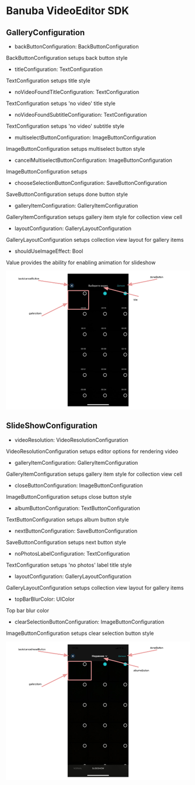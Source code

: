 # Banuba VideoEditor SDK
## GalleryConfiguration

- backButtonConfiguration: BackButtonConfiguration

BackButtonConfiguration setups back button style

- titleConfiguration: TextConfiguration

TextConfiguration setups title style

- noVideoFoundTitleConfiguration: TextConfiguration

TextConfiguration setups 'no video' title style

- noVideoFoundSubtitleConfiguration: TextConfiguration

TextConfiguration setups 'no video' subtitle style

- multiselectButtonConfiguration: ImageButtonConfiguration

ImageButtonConfiguration setups multiselect button style

- cancelMultiselectButtonConfiguration: ImageButtonConfiguration

ImageButtonConfiguration setups

- chooseSelectionButtonConfiguration: SaveButtonConfiguration

SaveButtonConfiguration setups done button style

- galleryItemConfiguration: GalleryItemConfiguration

GalleryItemConfiguration setups gallery item style for collection view cell

- layoutConfiguration: GalleryLayoutConfiguration

GalleryLayoutConfiguration setups collection view layout for gallery items

- shouldUseImageEffect: Bool
  
Value provides the ability for enabling animation for slideshow

![img](screenshots/GalleryScreen.png)

## SlideShowConfiguration

- videoResolution: VideoResolutionConfiguration

VideoResolutionConfiguration setups editor options for rendering video

- galleryItemConfiguration: GalleryItemConfiguration

GalleryItemConfiguration setups gallery item style for collection view cell

- closeButtonConfiguration: ImageButtonConfiguration

ImageButtonConfiguration setups close button style

- albumButtonConfiguration: TextButtonConfiguration

TextButtonConfiguration setups album button style

- nextButtonConfiguration: SaveButtonConfiguration

SaveButtonConfiguration setups next button style

- noPhotosLabelConfiguration: TextConfiguration

TextConfiguration setups 'no photos' label title style

- layoutConfiguration: GalleryLayoutConfiguration

GalleryLayoutConfiguration setups collection view layout for gallery items

- topBarBlurColor: UIColor

Top bar blur color

- clearSelectionButtonConfiguration: ImageButtonConfiguration

ImageButtonConfiguration setups clear selection button style

![img](screenshots/SlideShowScreen.png)
